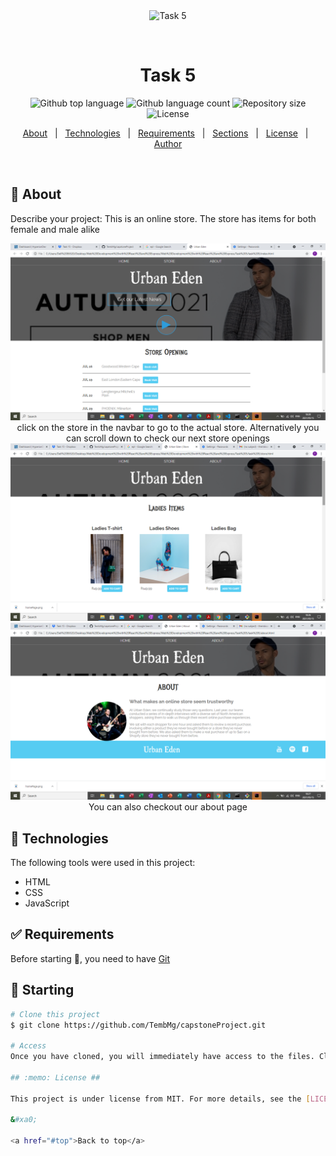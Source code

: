<div align="center" id="top"> 
  <img src="./.github/app.gif" alt="Task 5" />

  &#xa0;

  <!-- <a href="https://task5.netlify.app">Demo</a> -->
</div>

<h1 align="center">Task 5</h1>

<p align="center">
  <img alt="Github top language" src="https://img.shields.io/github/languages/top/{{YOUR_GITHUB_USERNAME}}/task-5?color=56BEB8">

  <img alt="Github language count" src="https://img.shields.io/github/languages/count/{{YOUR_GITHUB_USERNAME}}/task-5?color=56BEB8">

  <img alt="Repository size" src="https://img.shields.io/github/repo-size/{{YOUR_GITHUB_USERNAME}}/task-5?color=56BEB8">

  <img alt="License" src="https://img.shields.io/github/license/{{YOUR_GITHUB_USERNAME}}/task-5?color=56BEB8">

  <!-- <img alt="Github issues" src="https://img.shields.io/github/issues/{{YOUR_GITHUB_USERNAME}}/task-5?color=56BEB8" /> -->

  <!-- <img alt="Github forks" src="https://img.shields.io/github/forks/{{YOUR_GITHUB_USERNAME}}/task-5?color=56BEB8" /> -->

  <!-- <img alt="Github stars" src="https://img.shields.io/github/stars/{{YOUR_GITHUB_USERNAME}}/task-5?color=56BEB8" /> -->
</p>

<p align="center">
  <a href="#dart-about">About</a> &#xa0; | &#xa0; 
  <a href="#rocket-technologies">Technologies</a> &#xa0; | &#xa0;
  <a href="#white_check_mark-requirements">Requirements</a> &#xa0; | &#xa0;
  <a href="#checkered_flag-starting">Sections</a> &#xa0; | &#xa0;
  <a href="#memo-license">License</a> &#xa0; | &#xa0;
  <a href="https://github.com/{{YOUR_GITHUB_USERNAME}}" target="_blank">Author</a>
</p>

<br>

## :dart: About ##

Describe your project:
This is an online store. The store has items for both female and male alike
<p align="center">
  <img src= "./projects/homePage.png">
  click on the store in the navbar to go to the actual store. Alternatively you can scroll down to check our next store openings
  <img src= "./projects/store.png">
  <img src= "./projects/about.png">
  You can also checkout our about page
</p>

## :rocket: Technologies ##

The following tools were used in this project:

- HTML
- CSS
- JavaScript

## :white_check_mark: Requirements ##

Before starting :checkered_flag:, you need to have [Git](https://git-scm.com)

## :checkered_flag: Starting ##

```bash
# Clone this project
$ git clone https://github.com/TembMg/capstoneProject.git

# Access
Once you have cloned, you will immediately have access to the files. Click index to view the store

## :memo: License ##

This project is under license from MIT. For more details, see the [LICENSE](LICENSE.md) file.

&#xa0;

<a href="#top">Back to top</a>

